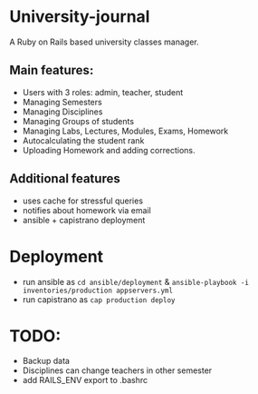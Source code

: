 # University-journal
A Ruby on Rails based university classes manager.

## Main features:
- Users with 3 roles: admin, teacher, student
- Managing Semesters
- Managing Disciplines
- Managing Groups of students
- Managing Labs, Lectures, Modules, Exams, Homework
- Autocalculating the student rank
- Uploading Homework and adding corrections.

## Additional features
- uses cache for stressful queries
- notifies about homework via email
- ansible + capistrano deployment

# Deployment
- run ansible as `cd ansible/deployment` & `ansible-playbook -i inventories/production appservers.yml`
- run capistrano as `cap production deploy`

# TODO:
- Backup data
- Disciplines can change teachers in other semester
- add RAILS_ENV export to .bashrc